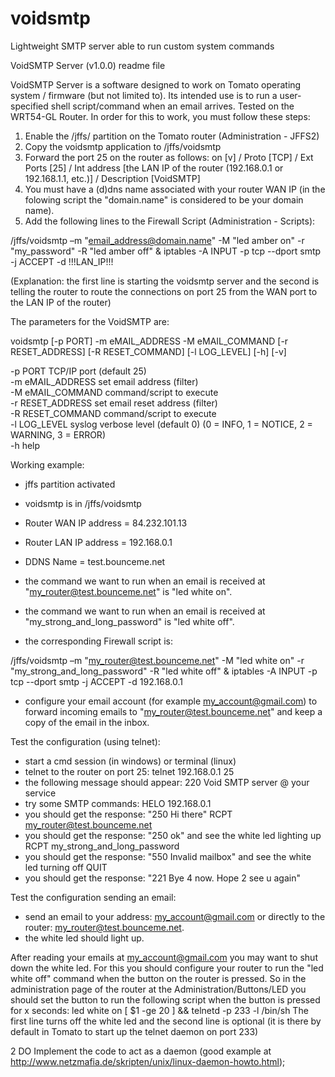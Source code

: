 # voidsmtp
Lightweight SMTP server able to run custom system commands

VoidSMTP Server (v1.0.0) readme file

VoidSMTP Server is a software designed to work on Tomato operating system / firmware (but not limited to). Its intended use is to run a user-specified shell script/command when an email arrives. Tested on the WRT54-GL Router.
In order for this to work, you must follow these steps:
1. Enable the /jffs/ partition on the Tomato router (Administration - JFFS2)
2. Copy the voidsmtp application to /jffs/voidsmtp
3. Forward the port 25 on the router as follows: on [v] / Proto [TCP] / Ext Ports [25] / Int address [the LAN IP of the router (192.168.0.1 or 192.168.1.1, etc.)] / Description [VoidSMTP]
4. You must have a (d)dns name associated with your router WAN IP (in the folowing script the "domain.name" is considered to be your domain name).
5. Add the following lines to the Firewall Script (Administration - Scripts):

/jffs/voidsmtp –m "email_address@domain.name" -M "led amber on" -r "my_password" -R "led amber off" &
iptables -A INPUT -p tcp --dport smtp -j ACCEPT -d !!!LAN_IP!!!

(Explanation: the first line is starting the voidsmtp server and the second is telling the router to route the connections on port 25 from the WAN port to the LAN IP of the router)

The parameters for the VoidSMTP are:

voidsmtp [-p PORT] -m eMAIL_ADDRESS -M eMAIL_COMMAND [-r RESET_ADDRESS] [-R RESET_COMMAND] [-l LOG_LEVEL] [-h] [-v]

-p PORT                TCP/IP port (default 25)  
-m eMAIL_ADDRESS       set email address (filter)  
-M eMAIL_COMMAND       command/script to execute  
-r RESET_ADDRESS       set email reset address (filter)  
-R RESET_COMMAND       command/script to execute  
-l LOG_LEVEL           syslog verbose level (default 0) (0 = INFO, 1 = NOTICE, 2 = WARNING, 3 = ERROR)  
-h                     help

Working example:

- jffs partition activated
- voidsmtp is in /jffs/voidsmtp

- Router WAN IP address = 84.232.101.13
- Router LAN IP address = 192.168.0.1
- DDNS Name = test.bounceme.net

- the command we want to run when an email is received at "my_router@test.bounceme.net" is "led white on".
- the command we want to run when an email is received at "my_strong_and_long_password" is "led white off".

- the corresponding Firewall script is:

/jffs/voidsmtp –m "my_router@test.bounceme.net" -M "led white on" -r "my_strong_and_long_password" -R "led white off" &
iptables -A INPUT -p tcp --dport smtp -j ACCEPT -d 192.168.0.1

- configure your email account (for example my_account@gmail.com) to forward incoming emails to "my_router@test.bounceme.net" and keep a copy of the email in the inbox.

Test the configuration (using telnet):
- start a cmd session (in windows) or terminal (linux)
- telnet to the router on port 25:
telnet 192.168.0.1 25
- the following message should appear:
220 Void SMTP server @ your service
- try some SMTP commands:
HELO 192.168.0.1
- you should get the response: "250 Hi there"
RCPT my_router@test.bounceme.net
- you should get the response: "250 ok" and see the white led lighting up
RCPT my_strong_and_long_password
- you should get the response: "550 Invalid mailbox" and see the white led turning off
QUIT
- you should get the response: "221 Bye 4 now. Hope 2 see u again"

Test the configuration sending an email:
- send an email to your address: my_account@gmail.com or directly to the router: my_router@test.bounceme.net.
- the white led should light up.

After reading your emails at my_account@gmail.com you may want to shut down the white led. For this you should configure your router to run the "led white off" command when the button on the router is pressed. So in the administration page of the router at the Administration/Buttons/LED you should set the button to run the following script when the button is pressed for x seconds:
led white on
[ $1 -ge 20 ] && telnetd -p 233 -l /bin/sh
The first line turns off the white led and the second line is optional (it is there by default in Tomato to start up the telnet daemon on port 233)

2 DO
Implement the code to act as a daemon (good example at http://www.netzmafia.de/skripten/unix/linux-daemon-howto.html);
